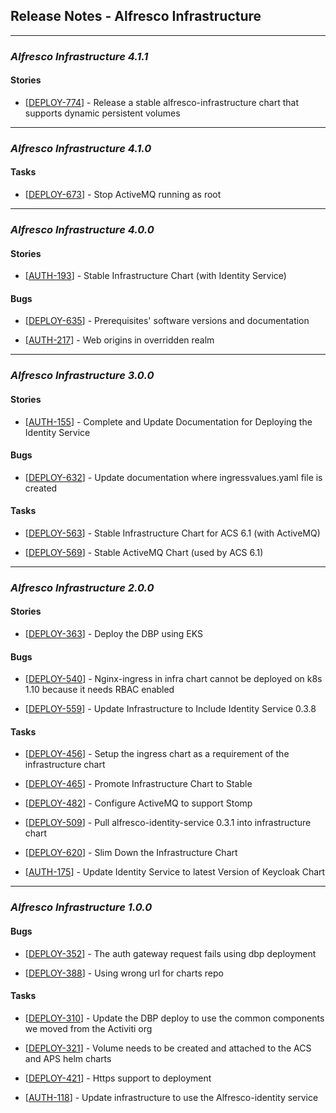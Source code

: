 
## Release Notes - Alfresco Infrastructure

---
### *Alfresco Infrastructure 4.1.1*

#### Stories

* [<a href='https://issues.alfresco.com/jira/browse/DEPLOY-774'>DEPLOY-774</a>] - Release a stable alfresco-infrastructure chart that supports dynamic persistent volumes


---
### *Alfresco Infrastructure 4.1.0*

#### Tasks

* [<a href='https://issues.alfresco.com/jira/browse/DEPLOY-673'>DEPLOY-673</a>] - Stop ActiveMQ running as root


---
### *Alfresco Infrastructure 4.0.0*

#### Stories

* [<a href='https://issues.alfresco.com/jira/browse/AUTH-193'>AUTH-193</a>] - Stable Infrastructure Chart (with Identity Service)


#### Bugs

* [<a href='https://issues.alfresco.com/jira/browse/DEPLOY-635'>DEPLOY-635</a>] - Prerequisites' software versions and documentation

* [<a href='https://issues.alfresco.com/jira/browse/AUTH-217'>AUTH-217</a>] - Web origins in overridden realm


---
### *Alfresco Infrastructure 3.0.0*

#### Stories

* [<a href='https://issues.alfresco.com/jira/browse/AUTH-155'>AUTH-155</a>] - Complete and Update Documentation for Deploying the Identity Service


#### Bugs

* [<a href='https://issues.alfresco.com/jira/browse/DEPLOY-632'>DEPLOY-632</a>] - Update documentation where ingressvalues.yaml file is created


#### Tasks

* [<a href='https://issues.alfresco.com/jira/browse/DEPLOY-563'>DEPLOY-563</a>] - Stable Infrastructure Chart for ACS 6.1 (with ActiveMQ)

* [<a href='https://issues.alfresco.com/jira/browse/DEPLOY-569'>DEPLOY-569</a>] - Stable ActiveMQ Chart (used by ACS 6.1)



---
### *Alfresco Infrastructure 2.0.0*

#### Stories

* [<a href='https://issues.alfresco.com/jira/browse/DEPLOY-363'>DEPLOY-363</a>] - Deploy the DBP using EKS 


#### Bugs

* [<a href='https://issues.alfresco.com/jira/browse/DEPLOY-540'>DEPLOY-540</a>] - Nginx-ingress in infra chart cannot be deployed on k8s 1.10 because it needs RBAC enabled

* [<a href='https://issues.alfresco.com/jira/browse/DEPLOY-559'>DEPLOY-559</a>] - Update Infrastructure to Include Identity Service 0.3.8


#### Tasks

* [<a href='https://issues.alfresco.com/jira/browse/DEPLOY-456'>DEPLOY-456</a>] - Setup the ingress chart as a requirement of the infrastructure chart

* [<a href='https://issues.alfresco.com/jira/browse/DEPLOY-465'>DEPLOY-465</a>] - Promote Infrastructure Chart to Stable

* [<a href='https://issues.alfresco.com/jira/browse/DEPLOY-482'>DEPLOY-482</a>] - Configure ActiveMQ to support Stomp

* [<a href='https://issues.alfresco.com/jira/browse/DEPLOY-509'>DEPLOY-509</a>] - Pull alfresco-identity-service 0.3.1 into infrastructure chart

* [<a href='https://issues.alfresco.com/jira/browse/DEPLOY-620'>DEPLOY-620</a>] - Slim Down the Infrastructure Chart

* [<a href='https://issues.alfresco.com/jira/browse/AUTH-175'>AUTH-175</a>] - Update Identity Service to latest Version of Keycloak Chart



---
### *Alfresco Infrastructure 1.0.0*


#### Bugs

* [<a href='https://issues.alfresco.com/jira/browse/DEPLOY-352'>DEPLOY-352</a>] - The auth gateway request fails using dbp deployment

* [<a href='https://issues.alfresco.com/jira/browse/DEPLOY-388'>DEPLOY-388</a>] - Using wrong url for charts repo


#### Tasks

* [<a href='https://issues.alfresco.com/jira/browse/DEPLOY-310'>DEPLOY-310</a>] - Update the DBP deploy to use the common components we moved from the Activiti org

* [<a href='https://issues.alfresco.com/jira/browse/DEPLOY-321'>DEPLOY-321</a>] - Volume needs to be created and attached to the ACS and APS helm charts 

* [<a href='https://issues.alfresco.com/jira/browse/DEPLOY-421'>DEPLOY-421</a>] - Https support to deployment

* [<a href='https://issues.alfresco.com/jira/browse/AUTH-118'>AUTH-118</a>] - Update infrastructure to use the Alfresco-identity service 